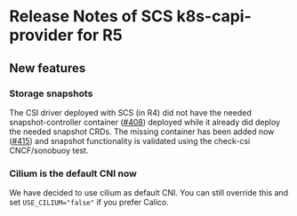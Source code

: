 # Release Notes of SCS k8s-capi-provider for R5

## New features

### Storage snapshots
The CSI driver deployed with SCS (in R4) did not have the needed snapshot-controller
container ([#408](https://github.com/SovereignCloudStack/k8s-cluster-api-provider/issues/408))
deployed while it already did deploy the needed snapshot CRDs.
The missing container has been added now ([#415](https://github.com/SovereignCloudStack/k8s-cluster-api-provider/pull/415))
and snapshot functionality is validated using the check-csi CNCF/sonobuoy test.

### Cilium is the default CNI now
We have decided to use cilium as default CNI.
You can still override this and set `USE_CILIUM="false"` if you prefer Calico.
